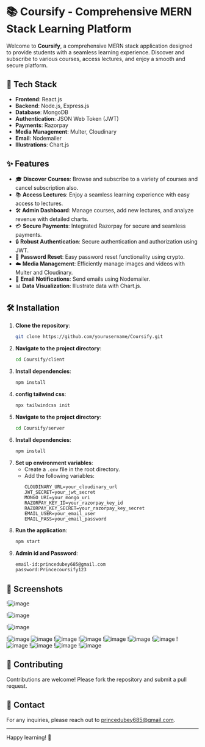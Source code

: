 # 📚 Coursify - Comprehensive MERN Stack Learning Platform

Welcome to **Coursify**, a comprehensive MERN stack application designed to provide students with a seamless learning experience. Discover and subscribe to various courses, access lectures, and enjoy a smooth and secure platform.

## 🚀 Tech Stack

- **Frontend**: React.js
- **Backend**: Node.js, Express.js
- **Database**: MongoDB
- **Authentication**: JSON Web Token (JWT)
- **Payments**: Razorpay
- **Media Management**: Multer, Cloudinary
- **Email**: Nodemailer
- **Illustrations**: Chart.js

## ✨ Features

- 🎓 **Discover Courses**: Browse and subscribe to a variety of courses and cancel subscription also.
- 📚 **Access Lectures**: Enjoy a seamless learning experience with easy access to lectures.
- 🛠️ **Admin Dashboard**: Manage courses, add new lectures, and analyze revenue with detailed charts.
- 💳 **Secure Payments**: Integrated Razorpay for secure and seamless payments.
- 🔒 **Robust Authentication**: Secure authentication and authorization using JWT.
- 🔄 **Password Reset**: Easy password reset functionality using crypto.
- ☁️ **Media Management**: Efficiently manage images and videos with Multer and Cloudinary.
- 📧 **Email Notifications**: Send emails using Nodemailer.
- 📊 **Data Visualization**: Illustrate data with Chart.js.






## 🛠️ Installation

1. **Clone the repository**:
    ```bash
    git clone https://github.com/yourusername/Coursify.git
    ```
2. **Navigate to the project directory**:
    ```bash
    cd Coursify/client
    ```
3. **Install dependencies**:
    ```bash
    npm install
    ```
4. **config tailwind css**:
    ```bash
    npx tailwindcss init
    ```
5. **Navigate to the project directory**:
    ```bash
    cd Coursify/server
    ```
6. **Install dependencies**:
    ```bash
    npm install
    ```     
7. **Set up environment variables**:
    - Create a `.env` file in the root directory.
    - Add the following variables:
        ```env
        CLOUDINARY_URL=your_cloudinary_url
        JWT_SECRET=your_jwt_secret
        MONGO_URI=your_mongo_uri
        RAZORPAY_KEY_ID=your_razorpay_key_id
        RAZORPAY_KEY_SECRET=your_razorpay_key_secret
        EMAIL_USER=your_email_user
        EMAIL_PASS=your_email_password
        ```
8. **Run the application**:
    ```bash
    npm start
    ```
9. **Admin id and Password**:
    ```bash
    email-id:princedubey685@gmail.com
    password:Princecoursify123
    ```
## 📸 Screenshots

!![image](https://github.com/user-attachments/assets/cfcd6b73-67de-449a-aef8-de371f23fd3a)

!![image](https://github.com/user-attachments/assets/4240fe41-6d8a-4a35-a0b3-3a426130ff16)

!![image](https://github.com/user-attachments/assets/787595e0-e01f-47af-80d4-64612c783d68)

!![image](https://github.com/user-attachments/assets/b80660b4-184b-4e6b-a64b-9d33f46ad4c0)
![image](https://github.com/user-attachments/assets/de5a0a38-2594-459d-ac15-f3c2e8d4b757)
!![image](https://github.com/user-attachments/assets/009feda9-dbae-4232-afe7-1ea513c22ebc)
!![image](https://github.com/user-attachments/assets/97a755be-9699-4837-b9db-b5545527507a)
!![image](https://github.com/user-attachments/assets/4daaabe4-ffa1-42c4-a5cf-ef18ce758b2e)
!![image](https://github.com/user-attachments/assets/8837d553-a277-402d-b4d4-f4c876fa1831)
!![image](https://github.com/user-attachments/assets/6bcd9e0a-8562-4a2a-9db0-fe85485c1bb7)
!![image](https://github.com/user-attachments/assets/b51de523-8308-401a-8ef1-f45f33f5d3ef)
!![image](https://github.com/user-attachments/assets/7fa45300-1eaf-4cf3-94f7-3801767ed0c9)
!![image](https://github.com/user-attachments/assets/2240d089-9e6a-48e8-ae2b-4f02435547e9)
!![image](https://github.com/user-attachments/assets/6725c4e7-ab3f-412d-90ff-a54f6dd0ae13)








## 🤝 Contributing

Contributions are welcome! Please fork the repository and submit a pull request.

## 📧 Contact

For any inquiries, please reach out to princedubey685@gmail.com.

---

Happy learning! 🎉

